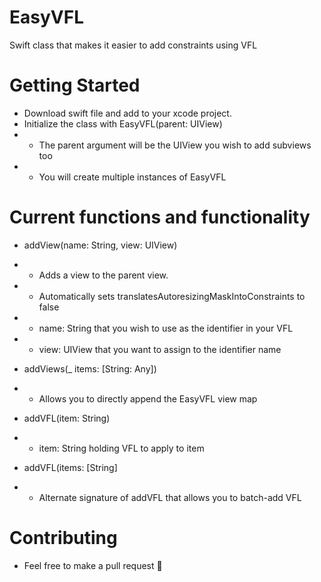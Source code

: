 # EasyVFL
Swift class that makes it easier to add constraints using VFL

# Getting Started

* Download swift file and add to your xcode project.
* Initialize the class with EasyVFL(parent: UIView)
* * The parent argument will be the UIView you wish to add subviews too
* * You will create multiple instances of EasyVFL

# Current functions and functionality

* addView(name: String, view: UIView)
* * Adds a view to the parent view.
* * Automatically sets translatesAutoresizingMaskIntoConstraints to false
* * name: String that you wish to use as the identifier in your VFL
* * view: UIView that you want to assign to the identifier name

* addViews(_ items: [String: Any])
* * Allows you to directly append the EasyVFL view map

* addVFL(item: String)
* * item: String holding VFL to apply to item

* addVFL(items: [String]
* * Alternate signature of addVFL that allows you to batch-add VFL

# Contributing

* Feel free to make a pull request 🤙
